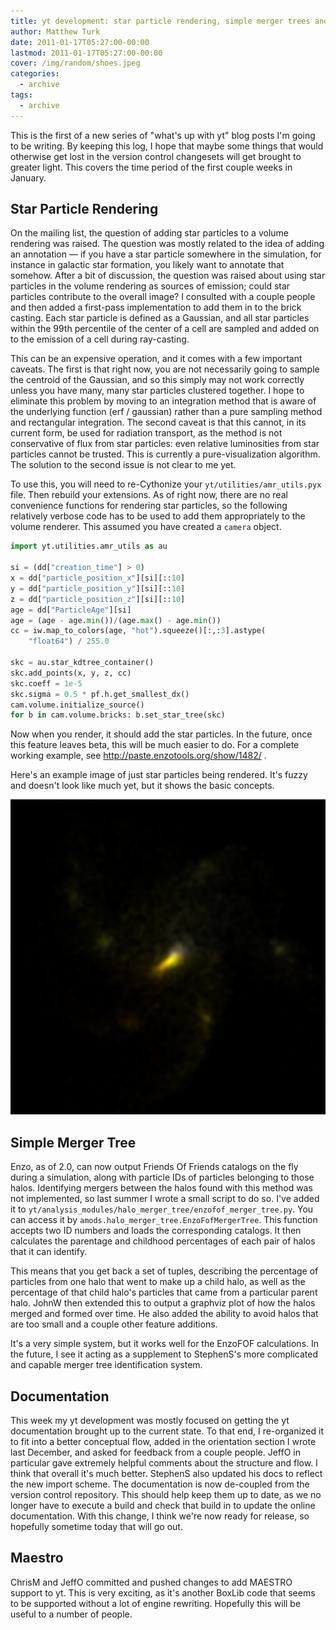 ```yaml
---
title: yt development: star particle rendering, simple merger trees and documentation
author: Matthew Turk
date: 2011-01-17T05:27:00-00:00
lastmod: 2011-01-17T05:27:00-00:00
cover: /img/random/shoes.jpeg
categories:
  - archive
tags:
  - archive
---
```

This is the first of a new series of "what's up with yt" blog posts I'm
going to be writing. By keeping this log, I hope that maybe some things
that would otherwise get lost in the version control changesets will get
brought to greater light. This covers the time period of the first
couple weeks in January.

## Star Particle Rendering

On the mailing list, the question of adding star particles to a volume
rendering was raised. The question was mostly related to the idea of
adding an annotation &mdash; if you have a star particle somewhere in
the simulation, for instance in galactic star formation, you likely want
to annotate that somehow. After a bit of discussion, the question was
raised about using star particles in the volume rendering as sources of
emission; could star particles contribute to the overall image? I
consulted with a couple people and then added a first-pass
implementation to add them in to the brick casting. Each star particle
is defined as a Gaussian, and all star particles within the 99th
percentile of the center of a cell are sampled and added on to the
emission of a cell during ray-casting.

This can be an expensive operation, and it comes with a few important
caveats. The first is that right now, you are not necessarily going to
sample the centroid of the Gaussian, and so this simply may not work
correctly unless you have many, many star particles clustered together.
I hope to eliminate this problem by moving to an integration method that
is aware of the underlying function (erf / gaussian) rather than a pure
sampling method and rectangular integration. The second caveat is that
this cannot, in its current form, be used for radiation transport, as
the method is not conservative of flux from star particles: even
relative luminosities from star particles cannot be trusted. This is
currently a pure-visualization algorithm. The solution to the second
issue is not clear to me yet.

To use this, you will need to re-Cythonize your
`yt/utilities/amr_utils.pyx` file. Then rebuild your extensions. As of
right now, there are no real convenience functions for rendering star
particles, so the following relatively verbose code has to be used to
add them appropriately to the volume renderer. This assumed you have
created a `camera` object.

``` python
import yt.utilities.amr_utils as au

si = (dd["creation_time"] > 0)
x = dd["particle_position_x"][si][::10]
y = dd["particle_position_y"][si][::10]
z = dd["particle_position_z"][si][::10]
age = dd["ParticleAge"][si]
age = (age - age.min())/(age.max() - age.min())
cc = iw.map_to_colors(age, "hot").squeeze()[:,:3].astype(
    "float64") / 255.0

skc = au.star_kdtree_container()
skc.add_points(x, y, z, cc)
skc.coeff = 1e-5
skc.sigma = 0.5 * pf.h.get_smallest_dx()
cam.volume.initialize_source()
for b in cam.volume.bricks: b.set_star_tree(skc)
```

Now when you render, it should add the star particles. In the future,
once this feature leaves beta, this will be much easier to do. For a
complete working example, see <http://paste.enzotools.org/show/1482/> .

Here's an example image of just star particles being rendered. It's
fuzzy and doesn't look like much yet, but it shows the basic concepts.

![image](/img/stars_orig.png)

## Simple Merger Tree

Enzo, as of 2.0, can now output Friends Of Friends catalogs on the fly
during a simulation, along with particle IDs of particles belonging to
those halos. Identifying mergers between the halos found with this
method was not implemented, so last summer I wrote a small script to do
so. I've added it to
`yt/analysis_modules/halo_merger_tree/enzofof_merger_tree.py`. You can
access it by `amods.halo_merger_tree.EnzoFofMergerTree`. This function
accepts two ID numbers and loads the corresponding catalogs. It then
calculates the parentage and childhood percentages of each pair of halos
that it can identify.

This means that you get back a set of tuples, describing the percentage
of particles from one halo that went to make up a child halo, as well as
the percentage of that child halo's particles that came from a
particular parent halo. JohnW then extended this to output a graphviz
plot of how the halos merged and formed over time. He also added the
ability to avoid halos that are too small and a couple other feature
additions.

It's a very simple system, but it works well for the EnzoFOF
calculations. In the future, I see it acting as a supplement to
StephenS's more complicated and capable merger tree identification
system.

## Documentation

This week my yt development was mostly focused on getting the yt
documentation brought up to the current state. To that end, I
re-organized it to fit into a better conceptual flow, added in the
orientation section I wrote last December, and asked for feedback from a
couple people. JeffO in particular gave extremely helpful comments about
the structure and flow. I think that overall it's much better. StephenS
also updated his docs to reflect the new import scheme. The
documentation is now de-coupled from the version control repository.
This should help keep them up to date, as we no longer have to execute a
build and check that build in to update the online documentation. With
this change, I think we're now ready for release, so hopefully sometime
today that will go out.

## Maestro

ChrisM and JeffO committed and pushed changes to add MAESTRO support to
yt. This is very exciting, as it's another BoxLib code that seems to be
supported without a lot of engine rewriting. Hopefully this will be
useful to a number of people.
